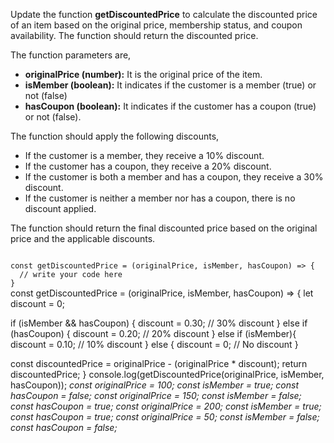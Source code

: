 Update the function **getDiscountedPrice** to calculate the discounted price of an item based on the original price, membership status, and coupon availability. The function should return the discounted price.

The function parameters are,

- **originalPrice (number):** It is the original price of the item.
- **isMember (boolean):** It indicates if the customer is a member (true) or not (false)
- **hasCoupon (boolean):** It indicates if the customer has a coupon (true) or not (false).

The function should apply the following discounts,

- If the customer is a member, they receive a 10% discount.
- If the customer has a coupon, they receive a 20% discount.
- If the customer is both a member and has a coupon, they receive a 30% discount.
- If the customer is neither a member nor has a coupon, there is no discount applied.

The function should return the final discounted price based on the original price and the applicable discounts.

<codeblock language="javascript" type="exercise" testMode="multipleInput">
<code>
const getDiscountedPrice = (originalPrice, isMember, hasCoupon) => {
  // write your code here
}
</code>

<solution>
const getDiscountedPrice = (originalPrice, isMember, hasCoupon) => {
  let discount = 0;

  if (isMember && hasCoupon) {
    discount = 0.30; // 30% discount
  } else if (hasCoupon) {
    discount = 0.20; // 20% discount
  } else if (isMember){
    discount = 0.10; // 10% discount
  } else {
    discount = 0; // No discount
  }

  const discountedPrice = originalPrice - (originalPrice * discount);
  return discountedPrice;
}
</solution>
<testcases>
<caller>
console.log(getDiscountedPrice(originalPrice, isMember, hasCoupon));
</caller>
<testcase>
<i>
const originalPrice = 100;
const isMember = true;
const hasCoupon = false;
</i>
</testcase>
<testcase>
<i>
const originalPrice = 150;
const isMember = false;
const hasCoupon = true;
</i>
</testcase>
<testcase>
<i>
const originalPrice = 200;
const isMember = true;
const hasCoupon = true;
</i>
</testcase>
<testcase>
<i>
const originalPrice = 50;
const isMember = false;
const hasCoupon = false;
</i>
</testcase>
</testcases>
</codeblock>
